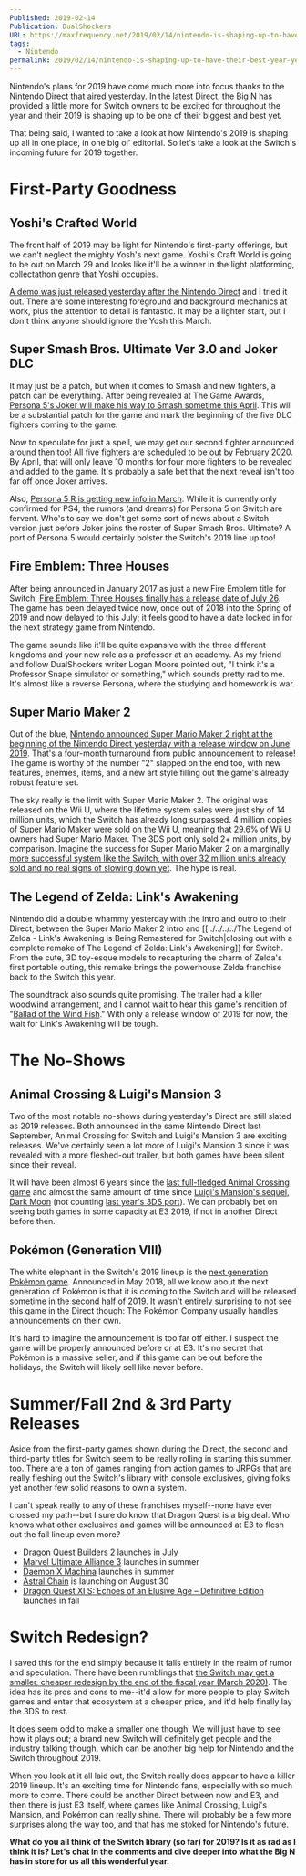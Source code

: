 ```yaml
---
Published: 2019-02-14
Publication: DualShockers
URL: https://maxfrequency.net/2019/02/14/nintendo-is-shaping-up-to-have-their-best-year-yet-in-2019/
tags:
  - Nintendo
permalink: 2019/02/14/nintendo-is-shaping-up-to-have-their-best-year-yet-in-2019/
---
```

Nintendo's plans for 2019 have come much more into focus thanks to the Nintendo Direct that aired yesterday. In the latest Direct, the Big N has provided a little more for Switch owners to be excited for throughout the year and their 2019 is shaping up to be one of their biggest and best yet.

That being said, I wanted to take a look at how Nintendo's 2019 is shaping up all in one place, in one big ol' editorial. So let's take a look at the Switch's incoming future for 2019 together.

# First-Party Goodness

## Yoshi's Crafted World

The front half of 2019 may be light for Nintendo's first-party offerings, but we can't neglect the mighty Yosh's next game. Yoshi's Craft World is going to be out on March 29 and looks like it'll be a winner in the light platforming, collectathon genre that Yoshi occupies.

[A demo was just released yesterday after the Nintendo Direct](https://www.dualshockers.com/yoshis-crafted-world-free-demo/) and I tried it out. There are some interesting foreground and background mechanics at work, plus the attention to detail is fantastic. It may be a lighter start, but I don't think anyone should ignore the Yosh this March.

## Super Smash Bros. Ultimate Ver 3.0 and Joker DLC

It may just be a patch, but when it comes to Smash and new fighters, a patch can be everything. After being revealed at The Game Awards, [Persona 5's Joker will make his way to Smash sometime this April](https://www.dualshockers.com/persona-5-joker-super-smash-bros-ultimate-release-april/). This will be a substantial patch for the game and mark the beginning of the five DLC fighters coming to the game.

Now to speculate for just a spell, we may get our second fighter announced around then too! All five fighters are scheduled to be out by February 2020. By April, that will only leave 10 months for four more fighters to be revealed and added to the game. It's probably a safe bet that the next reveal isn't too far off once Joker arrives.

Also, [Persona 5 R is getting new info in March](https://www.dualshockers.com/persona-5-r-announcement-ps4/). While it is currently only confirmed for PS4, the rumors (and dreams) for Persona 5 on Switch are fervent. Who's to say we don't get some sort of news about a Switch version just before Joker joins the roster of Super Smash Bros. Ultimate? A port of Persona 5 would certainly bolster the Switch's 2019 line up too!

## Fire Emblem: Three Houses

After being announced in January 2017 as just a new Fire Emblem title for Switch, [Fire Emblem: Three Houses finally has a release date of July 26](https://www.dualshockers.com/fire-emblem-three-houses-release-date-switch/). The game has been delayed twice now, once out of 2018 into the Spring of 2019 and now delayed to this July; it feels good to have a date locked in for the next strategy game from Nintendo.

The game sounds like it'll be quite expansive with the three different kingdoms and your new role as a professor at an academy. As my friend and follow DualShockers writer Logan Moore pointed out, "I think it's a Professor Snape simulator or something," which sounds pretty rad to me. It's almost like a reverse Persona, where the studying and homework is war.

## Super Mario Maker 2

Out of the blue, [Nintendo announced Super Mario Maker 2 right at the beginning of the Nintendo Direct yesterday with a release window on June 2019](https://www.dualshockers.com/super-mario-maker-2-announced-june-2019/). That's a four-month turnaround from public announcement to release! The game is worthy of the number "2" slapped on the end too, with new features, enemies, items, and a new art style filling out the game's already robust feature set.

The sky really is the limit with Super Mario Maker 2. The original was released on the Wii U, where the lifetime system sales were just shy of 14 million units, which the Switch has already long surpassed. 4 million copies of Super Mario Maker were sold on the Wii U, meaning that 29.6% of Wii U owners had Super Mario Maker. The 3DS port only sold 2+ million units, by comparison. Imagine the success for Super Mario Maker 2 on a marginally [more successful system like the Switch, with over 32 million units already sold and no real signs of slowing down yet](https://www.dualshockers.com/nintendo-switch-32-million-units-sold/). The hype is real.

## The Legend of Zelda: Link's Awakening

Nintendo did a double whammy yesterday with the intro and outro to their Direct, between the Super Mario Maker 2 intro and [[../../../../The Legend of Zelda - Link's Awakening is Being Remastered for Switch|closing out with a complete remake of The Legend of Zelda: Link's Awakening]] for Switch. From the cute, 3D toy-esque models to recapturing the charm of Zelda's first portable outing, this remake brings the powerhouse Zelda franchise back to the Switch this year.

The soundtrack also sounds quite promising. The trailer had a killer woodwind arrangement, and I cannot wait to hear this game's rendition of "[Ballad of the Wind Fish](https://www.youtube.com/watch?v=YkGJmFjfx6Q)." With only a release window of 2019 for now, the wait for Link's Awakening will be tough.

# The No-Shows

## Animal Crossing & Luigi's Mansion 3

Two of the most notable no-shows during yesterday's Direct are still slated as 2019 releases. Both announced in the same Nintendo Direct last September, Animal Crossing for Switch and Luigi's Mansion 3 are exciting releases. We've certainly seen a lot more of Luigi's Mansion 3 since it was revealed with a more fleshed-out trailer, but both games have been silent since their reveal.

It will have been almost 6 years since the [last full-fledged Animal Crossing game](https://www.dualshockers.com/review-animal-crossing-new-leaf/) and almost the same amount of time since [Luigi's Mansion's sequel, Dark Moon](https://www.dualshockers.com/review-luigis-mansion-dark-moon/) (not counting [last year's 3DS port](https://www.dualshockers.com/luigis-mansion-review-nintendo-3ds/)). We can probably bet on seeing both games in some capacity at E3 2019, if not in another Direct before then.

## Pokémon (Generation VIII)

The white elephant in the Switch's 2019 lineup is the [next generation Pokémon game](https://www.dualshockers.com/pokemon-gen-8-2019-nintendo-switch-3ds/). Announced in May 2018, all we know about the next generation of Pokémon is that it is coming to the Switch and will be released sometime in the second half of 2019. It wasn't entirely surprising to not see this game in the Direct though: The Pokémon Company usually handles announcements on their own.

It's hard to imagine the announcement is too far off either. I suspect the game will be properly announced before or at E3. It's no secret that Pokémon is a massive seller, and if this game can be out before the holidays, the Switch will likely sell like never before.
# Summer/Fall 2nd & 3rd Party Releases

Aside from the first-party games shown during the Direct, the second and third-party titles for Switch seem to be really rolling in starting this summer, too. There are a ton of games ranging from action games to JRPGs that are really fleshing out the Switch's library with console exclusives, giving folks yet another few solid reasons to own a system.

I can't speak really to any of these franchises myself--none have ever crossed my path--but I sure do know that Dragon Quest is a big deal. Who knows what other exclusives and games will be announced at E3 to flesh out the fall lineup even more?

- [Dragon Quest Builders 2](https://www.dualshockers.com/dragon-quest-builders-2-release-date-2/) launches in July
- [Marvel Ultimate Alliance 3](https://www.dualshockers.com/marvel-ultimate-alliance-3-release-window/) launches in summer
- [Daemon X Machina](https://www.dualshockers.com/daemon-x-machina-demo-today/) launches in summer
- [Astral Chain](https://www.dualshockers.com/astral-chain-platinum-switch/) is launching on August 30
- [Dragon Quest XI S: Echoes of an Elusive Age – Definitive Edition](https://www.dualshockers.com/dragon-quest-xi-s-definitive-edition/) launches in fall
# Switch Redesign?

I saved this for the end simply because it falls entirely in the realm of rumor and speculation. There have been rumblings that [the Switch may get a smaller, cheaper redesign by the end of the fiscal year (March 2020)](https://www.dualshockers.com/report-switch-redesign-2019/). The idea has its pros and cons to me--it'd allow for more people to play Switch games and enter that ecosystem at a cheaper price, and it'd help finally lay the 3DS to rest.

It does seem odd to make a smaller one though. We will just have to see how it plays out; a brand new Switch will definitely get people and the industry talking though, which can be another big help for Nintendo and the Switch throughout 2019.

When you look at it all laid out, the Switch really does appear to have a killer 2019 lineup. It's an exciting time for Nintendo fans, especially with so much more to come. There could be another Direct between now and E3, and then there is just E3 itself, where games like Animal Crossing, Luigi's Mansion, and Pokémon can really shine. There will probably be a few more surprises along the way too, and that has me stoked for Nintendo's future.

**What do you all think of the Switch library (so far) for 2019? Is it as rad as I think it is? Let's chat in the comments and dive deeper into what the Big N has in store for us all this wonderful year.**
